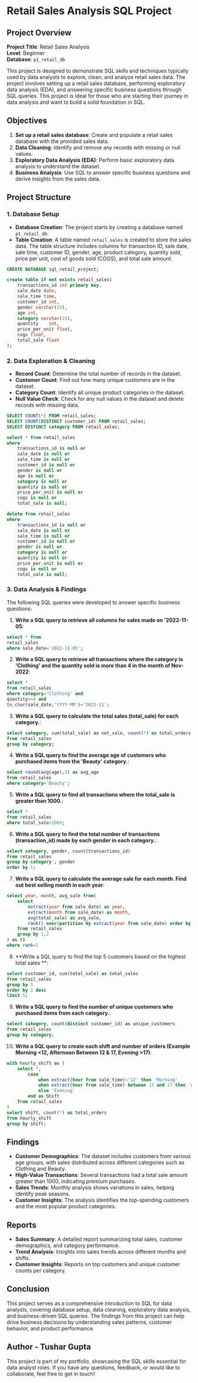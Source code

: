 # Retail Sales Analysis SQL Project

## Project Overview

**Project Title**: Retail Sales Analysis  
**Level**: Beginner  
**Database**: `p1_retail_db`

This project is designed to demonstrate SQL skills and techniques typically used by data analysts to explore, clean, and analyze retail sales data. The project involves setting up a retail sales database, performing exploratory data analysis (EDA), and answering specific business questions through SQL queries. This project is ideal for those who are starting their journey in data analysis and want to build a solid foundation in SQL.

## Objectives

1. **Set up a retail sales database**: Create and populate a retail sales database with the provided sales data.
2. **Data Cleaning**: Identify and remove any records with missing or null values.
3. **Exploratory Data Analysis (EDA)**: Perform basic exploratory data analysis to understand the dataset.
4. **Business Analysis**: Use SQL to answer specific business questions and derive insights from the sales data.

## Project Structure

### 1. Database Setup

- **Database Creation**: The project starts by creating a database named `p1_retail_db`.
- **Table Creation**: A table named `retail_sales` is created to store the sales data. The table structure includes columns for transaction ID, sale date, sale time, customer ID, gender, age, product category, quantity sold, price per unit, cost of goods sold (COGS), and total sale amount.

```sql
CREATE DATABASE sql_retail_project;

create table if not exists retail_sales(
	transactions_id	int primary key,
	sale_date date,
	sale_time time,
	customer_id	int,
	gender varchar(15),
	age	int,
	category varchar(15),	
	quantity	int,
	price_per_unit float,	
	cogs float,
	total_sale float
);
```

### 2. Data Exploration & Cleaning

- **Record Count**: Determine the total number of records in the dataset.
- **Customer Count**: Find out how many unique customers are in the dataset.
- **Category Count**: Identify all unique product categories in the dataset.
- **Null Value Check**: Check for any null values in the dataset and delete records with missing data.

```sql
SELECT COUNT(*) FROM retail_sales;
SELECT COUNT(DISTINCT customer_id) FROM retail_sales;
SELECT DISTINCT category FROM retail_sales;

select * from retail_sales
where 
	transactions_id is null or
	sale_date is null or
	sale_time is null or
	customer_id is null or
	gender is null or
	age is null or
	category is null or
	quantity is null or 
	price_per_unit is null or 
	cogs is null or 
	total_sale is null;

delete from retail_sales 
where
	transactions_id is null or
	sale_date is null or
	sale_time is null or
	customer_id is null or
	gender is null or
	category is null or
	quantity is null or 
	price_per_unit is null or 
	cogs is null or 
	total_sale is null;
```

### 3. Data Analysis & Findings

The following SQL queries were developed to answer specific business questions:
1. **Write a SQL query to retrieve all columns for sales made on '2022-11-05**:
```sql
select * from 
retail_sales 
where sale_date='2022-11-05';
```

2. **Write a SQL query to retrieve all transactions where the category is 'Clothing' and the quantity sold is more than 4 in the month of Nov-2022**:
```sql
select * 
from retail_sales
where category='Clothing' and 
quantity>=4 and 
to_char(sale_date,'YYYY-MM')='2022-11';
```

3. **Write a SQL query to calculate the total sales (total_sale) for each category.**:
```sql
select category, sum(total_sale) as net_sale, count(*) as total_orders
from retail_sales 
group by category;
```

4. **Write a SQL query to find the average age of customers who purchased items from the 'Beauty' category.**:
```sql
select round(avg(age),2) as avg_age
from retail_sales
where category='Beauty';
```

5. **Write a SQL query to find all transactions where the total_sale is greater than 1000.**:
```sql
select * 
from retail_sales 
where total_sale>1000;
```

6. **Write a SQL query to find the total number of transactions (transaction_id) made by each gender in each category.**:
```sql
select category, gender, count(transactions_id)
from retail_sales
group by category , gender
order by 1;
```

7. **Write a SQL query to calculate the average sale for each month. Find out best selling month in each year**:
```sql
select year, month, avg_sale from(
	select 
		extract(year from sale_date) as year,
		extract(month from sale_date) as month, 
		avg(total_sale) as avg_sale,
		rank() over(partition by extract(year from sale_date) order by avg(total_sale) desc)
	from retail_sales
	group by 1,2
) as t1
where rank=1
```

8. **Write a SQL query to find the top 5 customers based on the highest total sales **:
```sql
select customer_id, sum(total_sale) as total_sales
from retail_sales
group by 1
order by 2 desc
limit 5;
```

9. **Write a SQL query to find the number of unique customers who purchased items from each category.**:
```sql
select category, count(distinct customer_id) as unique_customers
from retail_sales
group by category;
```

10. **Write a SQL query to create each shift and number of orders (Example Morning <12, Afternoon Between 12 & 17, Evening >17)**:
```sql
with hourly_shift as (
	select *, 
		case 
			when extract(hour from sale_time)<'12' then 'Morning'
			when extract(hour from sale_time) between 12 and 17 then 'Afternoon'
			else 'Evening'
		end as Shift
	from retail_sales
)
select shift, count(*) as total_orders
from hourly_shift 
group by shift;
```

## Findings

- **Customer Demographics**: The dataset includes customers from various age groups, with sales distributed across different categories such as Clothing and Beauty.
- **High-Value Transactions**: Several transactions had a total sale amount greater than 1000, indicating premium purchases.
- **Sales Trends**: Monthly analysis shows variations in sales, helping identify peak seasons.
- **Customer Insights**: The analysis identifies the top-spending customers and the most popular product categories.

## Reports

- **Sales Summary**: A detailed report summarizing total sales, customer demographics, and category performance.
- **Trend Analysis**: Insights into sales trends across different months and shifts.
- **Customer Insights**: Reports on top customers and unique customer counts per category.

## Conclusion

This project serves as a comprehensive introduction to SQL for data analysts, covering database setup, data cleaning, exploratory data analysis, and business-driven SQL queries. The findings from this project can help drive business decisions by understanding sales patterns, customer behavior, and product performance.

## Author - Tushar Gupta

This project is part of my portfolio, showcasing the SQL skills essential for data analyst roles. If you have any questions, feedback, or would like to collaborate, feel free to get in touch!
